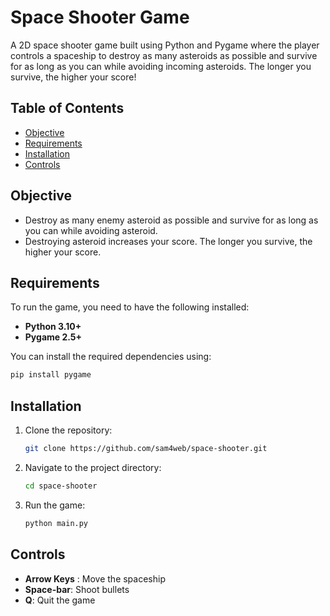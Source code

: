 # Space Shooter Game

A 2D space shooter game built using Python and Pygame where the player controls a spaceship to destroy as many asteroids
as possible and survive for as long as you can while avoiding incoming asteroids. The longer you survive, the higher
your score!

## Table of Contents

- [Objective](#objective)
- [Requirements](#requirements)
- [Installation](#installation)
- [Controls](#controls)

## Objective

- Destroy as many enemy asteroid as possible and survive for as long as you can while avoiding
  asteroid.
- Destroying asteroid increases your score. The longer you survive, the higher your score.

## Requirements

To run the game, you need to have the following installed:

- **Python 3.10+**
- **Pygame 2.5+**

You can install the required dependencies using:

```bash
pip install pygame
```

## Installation

1. Clone the repository:

   ```bash
   git clone https://github.com/sam4web/space-shooter.git
   ```

2. Navigate to the project directory:
   ```bash
   cd space-shooter
   ```
3. Run the game:
   ```bash
   python main.py
   ```

## Controls

- **Arrow Keys** : Move the spaceship
- **Space-bar**: Shoot bullets
- **Q**: Quit the game
